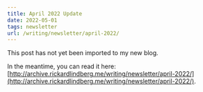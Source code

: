 ```yaml
---
title: April 2022 Update
date: 2022-05-01
tags: newsletter
url: /writing/newsletter/april-2022/
---
```


This post has not yet been imported to my new blog.

In the meantime, you can read it here: [http://archive.rickardlindberg.me/writing/newsletter/april-2022/](http://archive.rickardlindberg.me/writing/newsletter/april-2022/).
